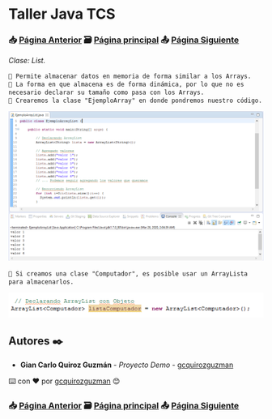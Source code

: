 # Taller Java TCS
### 📥 [Página Anterior](https://github.com/gcquirozguzman/java-tcs-202001/tree/ARRY100001) 🗃️ [Página principal](https://github.com/gcquirozguzman/java-tcs-202001) 📤 [Página Siguiente](https://github.com/gcquirozguzman/java-tcs-202001/tree/LIST100001)

_Clase: List._

```
📢 Permite almacenar datos en memoria de forma similar a los Arrays.
📢 La forma en que almacena es de forma dinámica, por lo que no es necesario declarar su tamaño como pasa con los Arrays.
📢 Crearemos la clase "EjemploArray" en donde pondremos nuestro código.
```

![Error: imagen no ha sido cargada](https://github.com/gcquirozguzman/java-tcs-202001/blob/master/imagenes/ARLT100001_1.png)

```
📢 Si creamos una clase "Computador", es posible usar un ArrayLista para almacenarlos.
```

![Error: imagen no ha sido cargada](https://github.com/gcquirozguzman/java-tcs-202001/blob/master/imagenes/ARLT100001_2.png)

## Autores ✒️

* **Gian Carlo Quiroz Guzmán** - *Proyecto Demo* - [gcquirozguzman](https://github.com/gcquirozguzman)

⌨️ con ❤️ por [gcquirozguzman](https://github.com/gcquirozguzman) 😊

### 📥 [Página Anterior](https://github.com/gcquirozguzman/java-tcs-202001/tree/ARRY100001) 🗃️ [Página principal](https://github.com/gcquirozguzman/java-tcs-202001) 📤 [Página Siguiente](https://github.com/gcquirozguzman/java-tcs-202001/tree/LIST100001)
